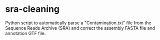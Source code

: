# sra-cleaning
 Python script to automatically parse a "Contamination.txt" file from the Sequence Reads Archive (SRA) and correct the assembly FASTA file and annotation GTF file.
